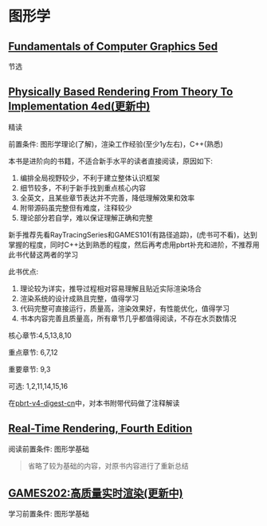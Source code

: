 # 图形学

## [Fundamentals of Computer Graphics 5ed](FoCG5ed/focg5ed.md)

节选

## [Physically Based Rendering From Theory To Implementation 4ed(更新中)](pbrt4ed/pbrt4ed.md)

精读

前置条件: 图形学理论(了解)，渲染工作经验(至少1y左右)，C++(熟悉)

本书是进阶向的书籍，不适合新手水平的读者直接阅读，原因如下:

1. 编排全局视野较少，不利于建立整体认识框架
2. 细节较多，不利于新手找到重点核心内容
3. 全英文，且某些章节表达并不完善，降低理解效果和效率
4. 附带源码虽完整但有难度，注释较少
5. 理论部分若自学，难以保证理解正确和完整

新手推荐先看RayTracingSeries和GAMES101(有路径追踪)，(虎书可不看)，达到掌握的程度，同时C++达到熟悉的程度，然后再考虑用pbrt补充和进阶，不推荐用此书代替这两者的学习

此书优点:

1. 理论较为详实，推导过程相对容易理解且贴近实际渲染场合
2. 渲染系统的设计成熟且完整，值得学习
3. 代码完整可直接运行，质量高，渲染效果好，有性能优化，值得学习
4. 书本内容完善且质量高，所有章节几乎都值得阅读，不存在水页数情况

核心章节:4,5,13,8,10

重点章节: 6,7,12

重要章节: 9,3

可选: 1,2,11,14,15,16

在[pbrt-v4-digest-cn](https://github.com/Ryu613/pbrt-v4-digest-cn)中，对本书附带代码做了注释解读

## [Real-Time Rendering, Fourth Edition](rtr4/rtr4.md)

阅读前置条件: 图形学基础

> 省略了较为基础的内容，对原书内容进行了重新总结

## [GAMES202:高质量实时渲染(更新中)](GAMES202/GAMES202.md)

学习前置条件: 图形学基础
